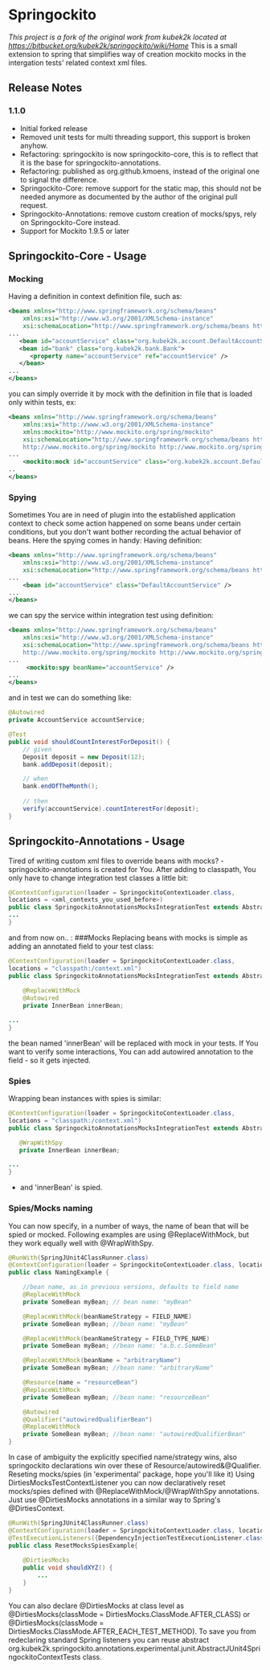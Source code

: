 # Springockito
*This project is a fork of the original work from kubek2k located at https://bitbucket.org/kubek2k/springockito/wiki/Home*
This is a small extension to spring that simplifies way of creation mockito mocks in the intergation tests' related context xml files.

## Release Notes
### 1.1.0
* Initial forked release
* Removed unit tests for multi threading support, this support is broken anyhow.
* Refactoring: springockito is now springockito-core, this is to reflect that it is the base for springockito-annotations.
* Refactoring: published as org.github.kmoens, instead of the original one to signal the difference.
* Springockito-Core: remove support for the static map, this should not be needed anymore as documented by the author of the original pull request.
* Springockito-Annotations: remove custom creation of mocks/spys, rely on Springockito-Core instead.
* Support for Mockito 1.9.5 or later

## Springockito-Core - Usage
### Mocking
Having a definition in context definition file, such as:
``` xml
<beans xmlns="http://www.springframework.org/schema/beans"
    xmlns:xsi="http://www.w3.org/2001/XMLSchema-instance"
    xsi:schemaLocation="http://www.springframework.org/schema/beans http://www.springframework.org/schema/beans/spring-beans-3.0.xsd">
...
   <bean id="accountService" class="org.kubek2k.account.DefaultAccountService" />
   <bean id="bank" class="org.kubek2k.bank.Bank">
      <property name="accountService" ref="accountService" />
   </bean>
...
</beans>
```
you can simply override it by mock with the definition in file that is loaded only within tests, ex:
``` xml
<beans xmlns="http://www.springframework.org/schema/beans"
    xmlns:xsi="http://www.w3.org/2001/XMLSchema-instance"
    xmlns:mockito="http://www.mockito.org/spring/mockito"
    xsi:schemaLocation="http://www.springframework.org/schema/beans http://www.springframework.org/schema/beans/spring-beans-3.0.xsd
    http://www.mockito.org/spring/mockito http://www.mockito.org/spring/mockito.xsd">
...
    <mockito:mock id="accountService" class="org.kubek2k.account.DefaultAccountService" />
..
</beans>
```
### Spying
Sometimes You are in need of plugin into the established application context to check some action happened on some beans under certain conditions, but you don't want bother recording the actual behavior of beans. Here the spying comes in handy:
Having definition:
``` xml
<beans xmlns="http://www.springframework.org/schema/beans"
    xmlns:xsi="http://www.w3.org/2001/XMLSchema-instance"
    xsi:schemaLocation="http://www.springframework.org/schema/beans http://www.springframework.org/schema/beans/spring-beans-3.0.xsd">
...
    <bean id="accountService" class="DefaultAccountService" />
...
</beans>
```
we can spy the service within integration test using definition:
``` xml
<beans xmlns="http://www.springframework.org/schema/beans"
    xmlns:xsi="http://www.w3.org/2001/XMLSchema-instance"
    xsi:schemaLocation="http://www.springframework.org/schema/beans http://www.springframework.org/schema/beans/spring-beans-3.0.xsd
    http://www.mockito.org/spring/mockito http://www.mockito.org/spring/mockito.xsd">
...
     <mockito:spy beanName="accountService" />
...
</beans>
```
and in test we can do something like:
``` java
@Autowired
private AccountService accountService;

@Test
public void shouldCountInterestForDeposit() {
    // given
    Deposit deposit = new Deposit(12);
    bank.addDeposit(deposit);

    // when
    bank.endOfTheMonth();
    
    // then
    verify(accountService).countInterestFor(deposit);
}
```

## Springockito-Annotations - Usage
Tired of writing custom xml files to override beans with mocks? - springockito-annotations is created for You. After adding to classpath, You only have to change integration test classes a little bit:
``` java
@ContextConfiguration(loader = SpringockitoContextLoader.class,
locations = <xml_contexts_you_used_before>)
public class SpringockitoAnnotationsMocksIntegrationTest extends AbstractJUnit4SpringContextTests {
...
}
```
and from now on.. :
###Mocks
Replacing beans with mocks is simple as adding an annotated field to your test class:
``` java
@ContextConfiguration(loader = SpringockitoContextLoader.class,
locations = "classpath:/context.xml")
public class SpringockitoAnnotationsMocksIntegrationTest extends AbstractJUnit4SpringContextTests {
    
    @ReplaceWithMock
    @Autowired
    private InnerBean innerBean;

...
}
```
the bean named 'innerBean' will be replaced with mock in your tests. If You want to verify some interactions, You can add autowired annotation to the field - so it gets injected.
### Spies
Wrapping bean instances with spies is similar:
``` java
@ContextConfiguration(loader = SpringockitoContextLoader.class,
locations = "classpath:/context.xml")
public class SpringockitoAnnotationsMocksIntegrationTest extends AbstractJUnit4SpringContextTests {    

   @WrapWithSpy
   private InnerBean innerBean;

...
}
```
- and 'innerBean' is spied.
### Spies/Mocks naming
You can now specify, in a number of ways, the name of bean that will be spied or mocked. Following examples are using @ReplaceWithMock, but they work equally well with @WrapWithSpy.
``` java
@RunWith(SpringJUnit4ClassRunner.class)
@ContextConfiguration(loader = SpringockitoContextLoader.class, locations = {"classpath:context.xml"})
public class NamingExample {

    //bean name, as in previous versions, defaults to field name  
    @ReplaceWithMock
    private SomeBean myBean; // bean name: "myBean"

    @ReplaceWithMock(beanNameStrategy = FIELD_NAME)
    private SomeBean myBean; //bean name: "myBean"

    @ReplaceWithMock(beanNameStrategy = FIELD_TYPE_NAME) 
    private SomeBean myBean; //bean name: "a.b.c.SomeBean"

    @ReplaceWithMock(beanName = "arbitraryName")
    private SomeBean myBean; //bean name: "arbitraryName"

    @Resource(name = "resourceBean")
    @ReplaceWithMock
    private SomeBean myBean; //bean name: "resourceBean"

    @Autowired
    @Qualifier("autowiredQualifierBean")
    @ReplaceWithMock
    private SomeBean myBean; //bean name: "autowiredQualifierBean"
}
```
In case of ambiguity the explicitly specified name/strategy wins, also springockito declarations win over these of Resource/autowired&@Qualifier.
Reseting mocks/spies (in 'experimental' package, hope you'll like it)
Using DirtiesMocksTestContextListener you can now declaratively reset mocks/spies defined with @ReplaceWithMock/@WrapWithSpy annotations. Just use @DirtiesMocks annotations in a similar way to Spring's @DirtiesContext.
``` java
@RunWith(SpringJUnit4ClassRunner.class)
@ContextConfiguration(loader = SpringockitoContextLoader.class, locations = {"classpath:context.xml"})
@TestExecutionListeners({DependencyInjectionTestExecutionListener.class, DirtiesContextTestExecutionListener.class, DirtiesMocksTestContextListener.class})
public class ResetMocksSpiesExample{
    
    @DirtiesMocks
    public void shouldXYZ() {
        ...
    }
}
```
You can also declare @DirtiesMocks at class level as @DirtiesMocks(classMode = DirtiesMocks.ClassMode.AFTER_CLASS) or @DirtiesMocks(classMode = DirtiesMocks.ClassMode.AFTER_EACH_TEST_METHOD).
To save you from redeclaring standard Spring listeners you can reuse abstract org.kubek2k.springockito.annotations.experimental.junit.AbstractJUnit4SpringockitoContextTests class.
